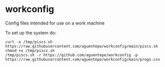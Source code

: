 # workconfig
Config files intended for use on a work machine

To set up the system do:
```
curl -o /tmp/piscs.sh https://raw.githubusercontent.com/aguentepe/workconfig/main/piscs.sh
chmod +x /tmp/piscs.sh
/tmp/piscs.sh -r https://github.com/aguentepe/workconfig -p https://raw.githubusercontent.com/aguentepe/workconfig/main/progs.csv
```
